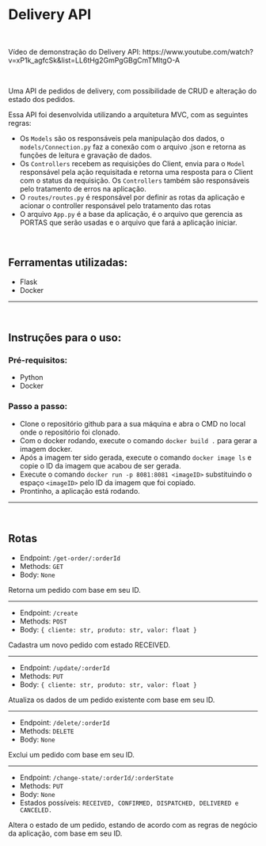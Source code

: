 <div>
    <h1>
        Delivery API
    </h1>
    <br>
        <p>Vídeo de demonstração do Delivery API: https://www.youtube.com/watch?v=xP1k_agfcSk&list=LL6tHg2GmPgGBgCmTMltgO-A</p>
    <br>
    <p>
        Uma API de pedidos de delivery, com possibilidade de CRUD e alteração do estado dos pedidos.
    </p>
    <p>
        Essa API foi desenvolvida utilizando a arquitetura MVC, com as seguintes regras:
    </p>
</div>

* Os ```Models``` são os responsáveis pela manipulação dos dados, o ```models/Connection.py``` faz a conexão com o arquivo .json e retorna as funções de leitura e gravação de dados.
* Os ```Controllers``` recebem as requisições do Client, envia para o ```Model``` responsável pela ação requisitada e retorna uma resposta para o Client com o status da requisição. Os ```Controllers``` também são responsáveis pelo tratamento de erros na aplicação.
* O ```routes/routes.py``` é responsável por definir as rotas da aplicação e acionar o controller responsável pelo tratamento das rotas
* O arquivo ```App.py``` é a base da aplicação, é o arquivo que gerencia as PORTAS que serão usadas e o arquivo que fará a aplicação iniciar.

<br>

<div>
    <h2>
        Ferramentas utilizadas:
    </h2>
    <ul>
        <li>Flask</li>
        <li>Docker</li>
    </u>
</div>

<hr>
<br>

<div>
    <h2>
        Instruções para o uso:
    </h2>
    <h3>
        Pré-requisitos:
    </h3>
    <ul>
        <li>Python</li>
        <li>Docker</li>
    </u>
</div>

### Passo a passo:
* Clone o repositório github para a sua máquina e abra o CMD no local onde o repositório foi clonado.
* Com o docker rodando, execute o comando ```docker build .``` para gerar a imagem docker.
* Após a imagem ter sido gerada, execute o comando ```docker image ls``` e copie o ID da imagem que acabou de ser gerada.
* Execute o comando ```docker run -p 8081:8081 <imageID>``` substituindo o espaço ```<imageID>``` pelo ID da imagem que foi copiado.
* Prontinho, a aplicação está rodando.

<hr>
<br>

## Rotas
* Endpoint: ```/get-order/:orderId```
* Methods: ```GET```
* Body: ```None```
<p>Retorna um pedido com base em seu ID.</p>

<hr>

* Endpoint: ```/create```
* Methods: ```POST```
* Body: ```{ cliente: str, produto: str, valor: float }```
<p>Cadastra um novo pedido com estado RECEIVED.</p>

<hr>

* Endpoint: ```/update/:orderId```
* Methods: ```PUT```
* Body: ```{ cliente: str, produto: str, valor: float }```
<p>Atualiza os dados de um pedido existente com base em seu ID.</p>

<hr>

* Endpoint: ```/delete/:orderId```
* Methods: ```DELETE```
* Body: ```None```
<p>Exclui um pedido com base em seu ID.</p>

<hr>

* Endpoint: ```/change-state/:orderId/:orderState```
* Methods: ```PUT```
* Body: ```None```
* Estados possíveis: ```RECEIVED,
CONFIRMED, DISPATCHED, DELIVERED e CANCELED.```
<p>Altera o estado de um pedido, estando de acordo com as regras de negócio da aplicação, com base em seu ID. </p>
